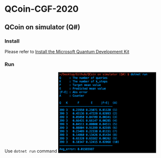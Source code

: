 # QCoin-CGF-2020

## QCoin on simulator (Q#)
### Install
Please refer to [Install the Microsoft Quantum Development Kit](https://docs.microsoft.com/en-us/quantum/install-guide/?view=qsharp-preview)

### Run
Use ```dotnet run```  command
<img src="./Teaser1.png" width="320px">

